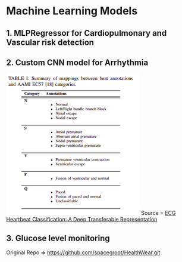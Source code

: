 # Machine Learning Models
## 1. MLPRegressor for Cardiopulmonary and Vascular risk detection

## 2. Custom CNN model for Arrhythmia
![alt text](https://github.com/Technix-Technothon2k22/Team-Delta/blob/main/Models/Health-AI/xlabels.png)
Source = [ECG Heartbeat Classification: A Deep Transferable Representation](https://arxiv.org/abs/1805.00794)

## 3. Glucose level monitoring


Original Repo => https://github.com/spacegroot/HealthWear.git 
